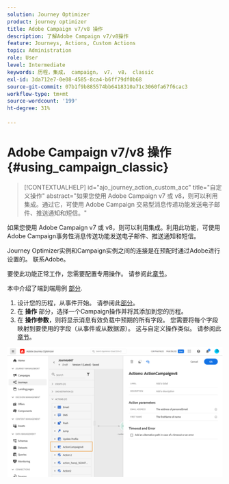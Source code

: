 ```yaml
---
solution: Journey Optimizer
product: journey optimizer
title: Adobe Campaign v7/v8 操作
description: 了解Adobe Campaign v7/v8操作
feature: Journeys, Actions, Custom Actions
topic: Administration
role: User
level: Intermediate
keywords: 历程，集成， campaign， v7， v8， classic
exl-id: 3da712e7-0e08-4585-8ca4-b6ff79df0b68
source-git-commit: 07b1f9b885574bb6418310a71c3060fa67f6cac3
workflow-type: tm+mt
source-wordcount: '199'
ht-degree: 31%

---
```


# Adobe Campaign v7/v8 操作 {#using_campaign_classic}

>[!CONTEXTUALHELP]
>id="ajo_journey_action_custom_acc"
>title="自定义操作"
>abstract="如果您使用 Adobe Campaign v7 或 v8，则可以利用集成。通过它，可使用 Adobe Campaign 交易型消息传递功能发送电子邮件、推送通知和短信。"

如果您使用 Adobe Campaign v7 或 v8，则可以利用集成。利用此功能，可使用Adobe Campaign事务性消息传送功能发送电子邮件、推送通知和短信。

Journey Optimizer实例和Campaign实例之间的连接是在预配时通过Adobe进行设置的。 联系Adobe。

要使此功能正常工作，您需要配置专用操作。 请参阅此[章节](../action/acc-action.md)。

本中介绍了端到端用例 [部分](../building-journeys/ajo-ac.md).

1. 设计您的历程，从事件开始。 请参阅此[部分](../building-journeys/journey.md)。
1. 在 **操作** 部分，选择一个Campaign操作并将其添加到您的历程。
1. 在 **操作参数**，则将显示消息有效负载中预期的所有字段。 您需要将每个字段映射到要使用的字段（从事件或从数据源）。 这与自定义操作类似。 请参阅此[章节](../building-journeys/using-custom-actions.md)。

![](assets/accintegration2.png)
